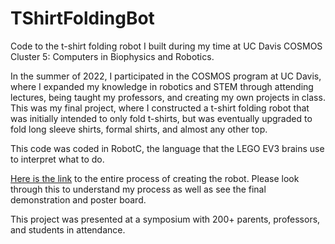 # TShirtFoldingBot
Code to the t-shirt folding robot I built during my time at UC Davis COSMOS Cluster 5: Computers in Biophysics and Robotics. 

In the summer of 2022, I participated in the COSMOS program at UC Davis, where I expanded my knowledge in robotics and STEM through attending lectures, being taught my professors, and creating my own projects in class. This was my final project, where I constructed a t-shirt folding robot that was initially intended to only fold t-shirts, but was eventually upgraded to fold long sleeve shirts, formal shirts, and almost any other top. 

This code was coded in RobotC, the language that the LEGO EV3 brains use to interpret what to do. 

[Here is the link](https://sites.google.com/view/akshatc5portfolio/robotics) to the entire process of creating the robot. Please look through this to understand my process as well as see the final demonstration and poster board.

This project was presented at a symposium with 200+ parents, professors, and students in attendance. 
